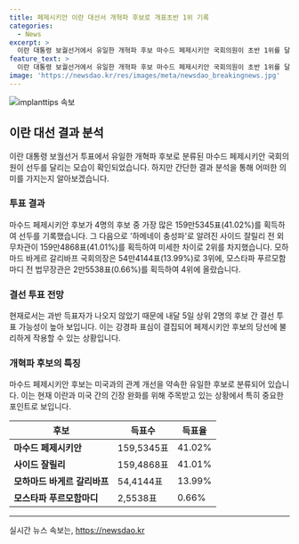 ```yaml
---
title: 페제시키안 이란 대선서 개혁파 후보로 개표초반 1위 기록
categories:
  - News
excerpt: >
  이란 대통령 보궐선거에서 유일한 개혁파 후보 마수드 페제시키안 국회의원이 초반 1위를 달리고 있으며, 미국과의 관계 개선을 약속한 유일한 후보로 주목받고 있다. 4명의 후보 중 가장 많은 득표를 기록함으로써 결선 투표의 가능성이 높아졌으며, 강경파 후보들과의 경쟁이 예상된다. 라이시 대통령의 사망으로 인한 보궐선거는 최대 50일 이내에 실시되며, 이에 따라 6월 28일 대통령 선거가 진행되었다.
feature_text: >
  이란 대통령 보궐선거에서 유일한 개혁파 후보 마수드 페제시키안 국회의원이 초반 1위를 달리고 있으며, 미국과의 관계 개선을 약속한 유일한 후보로 주목받고 있다. 4명의 후보 중 가장 많은 득표를 기록함으로써 결선 투표의 가능성이 높아졌으며, 강경파 후보들과의 경쟁이 예상된다. 라이시 대통령의 사망으로 인한 보궐선거는 최대 50일 이내에 실시되며, 이에 따라 6월 28일 대통령 선거가 진행되었다.
image: 'https://newsdao.kr/res/images/meta/newsdao_breakingnews.jpg'
---
```


<p><img src="https://newsdao.kr/res/images/meta/newsdao_breakingnews.jpg" alt="implanttips 속보" /></p>

<h2 data-ke-size="size26">이란 대선 결과 분석</h2>

<p data-ke-size="size16">이란 대통령 보궐선거 투표에서 유일한 개혁파 후보로 분류된 마수드 페제시키안 국회의원이 선두를 달리는 모습이 확인되었습니다. 하지만 간단한 결과 분석을 통해 어떠한 의미를 가지는지 알아보겠습니다.</p>

<h3>투표 결과</h3>

<p data-ke-size="size16">마수드 페제시키안 후보가 4명의 후보 중 가장 많은 159만5345표(41.02%)를 획득하여 선두를 기록했습니다. 그 다음으로 '하메네이 충성파'로 알려진 사이드 잘릴리 전 외무차관이 159만4868표(41.01%)를 획득하여 미세한 차이로 2위를 차지했습니다. 모하마드 바게르 갈리바프 국회의장은 54만4144표(13.99%)로 3위에, 모스타파 푸르모함마디 전 법무장관은 2만5538표(0.66%)를 획득하여 4위에 올랐습니다.</p>

<h3>결선 투표 전망</h3>

<p data-ke-size="size16">현재로서는 과반 득표자가 나오지 않았기 때문에 내달 5일 상위 2명의 후보 간 결선 투표 가능성이 높아 보입니다. 이는 강경파 표심이 결집되어 페제시키안 후보의 당선에 불리하게 작용할 수 있는 상황입니다.</p>

<h3>개혁파 후보의 특징</h3>

<p data-ke-size="size16">마수드 페제시키안 후보는 미국과의 관계 개선을 약속한 유일한 후보로 분류되어 있습니다. 이는 현재 이란과 미국 간의 긴장 완화를 위해 주목받고 있는 상황에서 특히 중요한 포인트로 보입니다.</p>

<table>
<thead>
  <tr>
    <th>후보</th>
    <th>득표수</th>
    <th>득표율</th>
  </tr>
</thead>
<tbody>
  <tr>
    <td><b>마수드 페제시키안</b></td>
    <td>159,5345표</td>
    <td>41.02%</td>
  </tr>
  <tr>
    <td><b>사이드 잘릴리</b></td>
    <td>159,4868표</td>
    <td>41.01%</td>
  </tr>
  <tr>
    <td><b>모하마드 바게르 갈리바프</b></td>
    <td>54,4144표</td>
    <td>13.99%</td>
  </tr>
  <tr>
    <td><b>모스타파 푸르모함마디</b></td>
    <td>2,5538표</td>
    <td>0.66%</td>
  </tr>
</tbody>
</table>

<hr>
실시간 뉴스 속보는, <a href="https://newsdao.kr" rel="dofollow">https://newsdao.kr</a>


